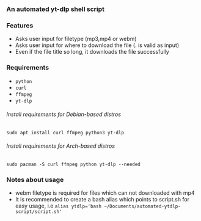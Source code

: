 ### An automated yt-dlp shell script

### Features

- Asks user input for filetype (mp3,mp4 or webm)
- Asks user input for where to download the file (. is valid as input)
- Even if the file title so long, it downloads the file successfully

### Requirements

- `python`
- `curl`
- `ffmpeg`
- `yt-dlp`

###### Install requirements for Debian-based distros
```
sudo apt install curl ffmpeg python3 yt-dlp
```

###### Install requirements for Arch-based distros
```
sudo pacman -S curl ffmpeg python yt-dlp --needed
```

### Notes about usage
- webm filetype is required for files which can not downloaded with mp4
- It is recommended to create a bash alias which points to script.sh for easy usage, i.e `alias ytdlp='bash ~/Documents/automated-ytdlp-script/script.sh'`
